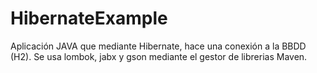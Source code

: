 # HibernateExample
Aplicación JAVA que mediante Hibernate, hace una conexión a la BBDD (H2).
Se usa lombok, jabx y gson mediante el gestor de librerias Maven.
